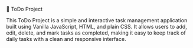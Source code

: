 📌 ToDo Project

This ToDo Project is a simple and interactive task management application built using Vanilla JavaScript, HTML, and plain CSS. It allows users to add, edit, delete, and mark tasks as completed, making it easy to keep track of daily tasks with a clean and responsive interface.
